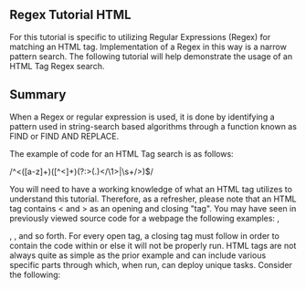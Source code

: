 Regex Tutorial HTML
---
For this tutorial is specific to utilizing Regular Expressions (Regex) for matching an HTML tag. Implementation of a Regex in this way is a narrow pattern search. The following tutorial will help demonstrate the usage of an HTML Tag Regex search.

Summary
---
When a Regex or regular expression is used, it is done by identifying a pattern used in string-search based algorithms through a function known as FIND or FIND AND REPLACE.

The example of code for an HTML Tag search is as follows:

/^<([a-z]+)([^<]+)(?:>(.)</\1>|\s+/>)$/

You will need to have a working knowledge of what an HTML tag utilizes to understand this tutorial. Therefore, as a refresher, please note that an HTML tag contains < and > as an opening and closing "tag". You may have seen in previously viewed source code for a webpage the following examples: ,

,
, and so forth.
For every open tag, a closing tag must follow in order to contain the code within or else it will not be properly run. HTML tags are not always quite as simple as the prior example and can include various specific parts through which, when run, can deploy unique tasks. Consider the following:

